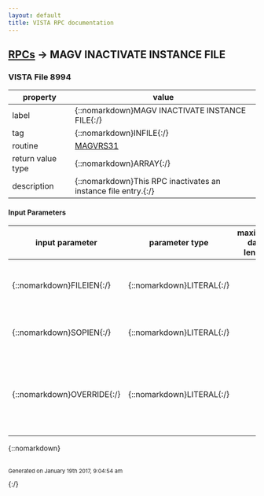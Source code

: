 ```yaml
---
layout: default
title: VISTA RPC documentation
---
```




## [RPCs](TableOfContent.md) &#8594; MAGV INACTIVATE INSTANCE FILE 



### VISTA File 8994 


 property | value 
--- | --- 
 label | {::nomarkdown}MAGV INACTIVATE INSTANCE FILE{:/}
 tag | {::nomarkdown}INFILE{:/}
 routine | [MAGVRS31](http://code.osehra.org/dox/Routine_MAGVRS31_source.html)
 return value type | {::nomarkdown}ARRAY{:/}
 description | {::nomarkdown}This RPC inactivates an instance file entry.{:/}

#### Input Parameters

| input parameter | parameter type | maximum data length | required | description | 
| --- | --- | --- | --- | --- | 
| {::nomarkdown}FILEIEN{:/} | {::nomarkdown}LITERAL{:/} |  |  | {::nomarkdown}This is the IEN of the instance file entry to be inactivated.{:/} | 
| {::nomarkdown}SOPIEN{:/} | {::nomarkdown}LITERAL{:/} |  |  | {::nomarkdown}This is the IEN of the related SOP entry.{:/} | 
| {::nomarkdown}OVERRIDE{:/} | {::nomarkdown}LITERAL{:/} |  |  | {::nomarkdown}If set to 1 this flag prevents the checking of the parent procedurereference prior to inactivation.{:/} | 

{::nomarkdown} <br/><br/><p style="font-size: 11px">Generated on January 19th 2017, 9:04:54 am</p>{:/}